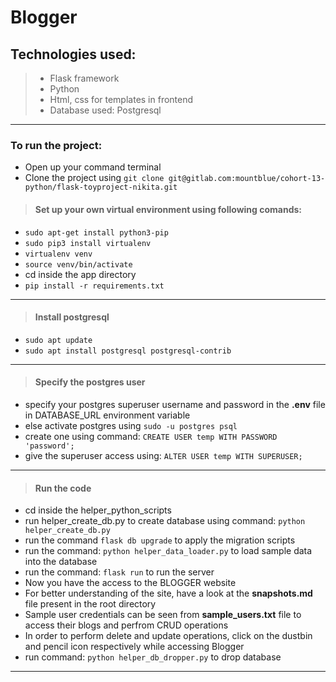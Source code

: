 # Blogger

## Technologies used:

>* Flask framework
>* Python
>* Html, css for templates in frontend
>* Database used: Postgresql
---

### To run the project:
 * Open up your command terminal
 * Clone the project using ```git clone git@gitlab.com:mountblue/cohort-13-python/flask-toyproject-nikita.git```


>#### Set up your own virtual environment using following comands:
 *  ```sudo apt-get install python3-pip```
 *  ```sudo pip3 install virtualenv```
 *  ```virtualenv venv```
 *  ```source venv/bin/activate```
 *  cd inside the app directory
 *  ```pip install -r requirements.txt```
 ---

 >#### Install postgresql
 * ```sudo apt update```
 * ```sudo apt install postgresql postgresql-contrib```
---

 >#### Specify the postgres user
 * specify your postgres superuser username and password in the <strong>.env</strong> file in DATABASE_URL environment variable
 * else activate postgres using ```sudo -u postgres psql```
 * create one using command: ```CREATE USER temp WITH PASSWORD 'password';```
 * give the superuser access using: ```ALTER USER temp WITH SUPERUSER;```
---

 >#### Run the code
 * cd inside the helper_python_scripts
 * run helper_create_db.py to create database using command: ```python helper_create_db.py```
 * run the command ```flask db upgrade``` to apply the migration scripts
 * run the command: ```python helper_data_loader.py``` to load sample data into the database
 * run the command: ```flask run``` to run the server 
 * Now you have the access to the BLOGGER website
 * For better understanding of the site, have a look at the <strong>snapshots.md</strong> file present in the root directory
 * Sample user credentials can be seen from <strong>sample_users.txt</strong> file to access their blogs and perfrom CRUD operations
 * In order to perform delete and update operations, click on the dustbin and pencil icon respectively while accessing Blogger
 * run command: ```python helper_db_dropper.py``` to drop database
---

 